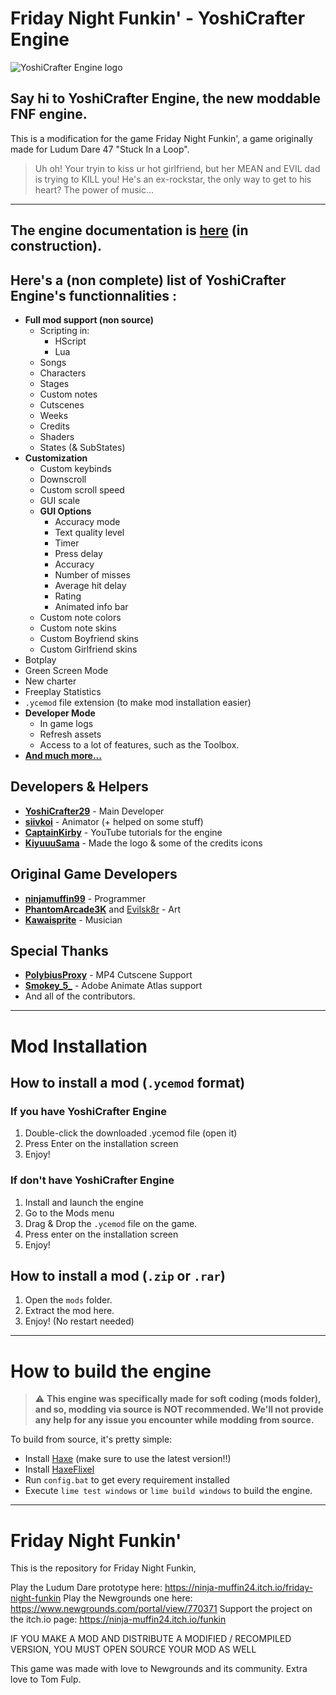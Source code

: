 # Friday Night Funkin' - YoshiCrafter Engine
![YoshiCrafter Engine logo](art/banner_new.png)

## Say hi to YoshiCrafter Engine, the new moddable FNF engine.

This is a modification for the game Friday Night Funkin', a game originally made for Ludum Dare 47 "Stuck In a Loop".

> Uh oh! Your tryin to kiss ur hot girlfriend, but her MEAN and EVIL dad is trying to KILL you! He's an ex-rockstar, the only way to get to his heart? The power of music...

---
## The engine documentation is [here](https://yoshicrafter29.github.io/YoshiCrafterEngine-Doc/) (in construction).

## Here's a (non complete) list of YoshiCrafter Engine's functionnalities :
- **Full mod support (non source)**
	- Scripting in:
		* HScript
		* Lua
	- Songs
	- Characters
	- Stages
	- Custom notes
	- Cutscenes
	- Weeks
	- Credits
	- Shaders
	- States (& SubStates)
- **Customization**
	- Custom keybinds
	- Downscroll
	- Custom scroll speed
	- GUI scale
	- **GUI Options**
		- Accuracy mode
		- Text quality level
		- Timer
		- Press delay
		- Accuracy
		- Number of misses
		- Average hit delay
		- Rating
		- Animated info bar
	- Custom note colors
	- Custom note skins
	- Custom Boyfriend skins
	- Custom Girlfriend skins
- Botplay
- Green Screen Mode
- New charter
- Freeplay Statistics
- `.ycemod` file extension (to make mod installation easier)
- **Developer Mode**
	- In game logs
	- Refresh assets
	- Access to a lot of features, such as the Toolbox.
- **[And much more...](https://twitter.com/FNFYoshiEngine/status/1520872102680838174?s=20&t=ZHabd-AKO4VSgplsAlAxGA)**

## Developers & Helpers
- **[YoshiCrafter29](https://www.twitter.com/YoshiCrafter29)** - Main Developer
- **[siivkoi](https://www.twitter.com/sillysil220)** - Animator (+ helped on some stuff)
- **[CaptainKirby](https://www.twitter.com/cap_kirby)** - YouTube tutorials for the engine
- **[KiyuuuSama](https://www.twitter.com/KiyuuuSama)** - Made the logo & some of the credits icons

## Original Game Developers
- **[ninjamuffin99](https://twitter.com/ninja_muffin99)** - Programmer
- **[PhantomArcade3K](https://twitter.com/phantomarcade3k)** and [Evilsk8r](https://twitter.com/evilsk8r) - Art
- **[Kawaisprite](https://twitter.com/kawaisprite)** - Musician

## Special Thanks
- **[PolybiusProxy](https://www.twitter.com/polybiusproxy)** - MP4 Cutscene Support
- **[Smokey_5_](https://www.twitter.com/Smokey_5_)** - Adobe Animate Atlas support
- And all of the contributors.

---
# Mod Installation
## How to install a mod (`.ycemod` format)
### If you have YoshiCrafter Engine
1. Double-click the downloaded .ycemod file (open it)
2. Press Enter on the installation screen
3. Enjoy!
### If don't have YoshiCrafter Engine
1. Install and launch the engine
2. Go to the Mods menu
3. Drag & Drop the `.ycemod` file on the game.
4. Press enter on the installation screen
5. Enjoy!

## How to install a mod (`.zip` or `.rar`)
1. Open the `mods` folder.
2. Extract the mod here.
3. Enjoy! (No restart needed)

---
# How to build the engine

> ⚠ **This engine was specifically made for soft coding (mods folder), and so, modding via source is NOT recommended. We'll not provide any help for any issue you encounter while modding from source.**

To build from source, it's pretty simple:
- Install [Haxe](https://haxe.org/download/) (make sure to use the latest version!!)
- Install [HaxeFlixel](https://haxeflixel.com/documentation/install-haxeflixel/)
- Run `config.bat` to get every requirement installed
- Execute `lime test windows` or `lime build windows` to build the engine.
--- 
# Friday Night Funkin'

This is the repository for Friday Night Funkin, 

Play the Ludum Dare prototype here: https://ninja-muffin24.itch.io/friday-night-funkin
Play the Newgrounds one here: https://www.newgrounds.com/portal/view/770371
Support the project on the itch.io page: https://ninja-muffin24.itch.io/funkin

IF YOU MAKE A MOD AND DISTRIBUTE A MODIFIED / RECOMPILED VERSION, YOU MUST OPEN SOURCE YOUR MOD AS WELL

This game was made with love to Newgrounds and its community. Extra love to Tom Fulp.
